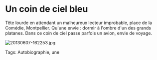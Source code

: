 # Un coin de ciel bleu

Tête lourde en attendant un malheureux lecteur improbable, place de la Comédie, Montpellier. Qu'une envie : dormir à l'ombre d'un des grands platanes. Dans ce coin de ciel passe parfois un avion, envie de voyage.

![20130607-162253.jpg](http://blog.tcrouzet.comhttps://tcrouzet.com/images_tc/2013/06/20130607-162253.jpg)



Tags: Autobiographie, une